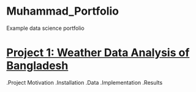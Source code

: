 # Muhammad_Portfolio
Example data science portfolio

# [Project 1: Weather Data Analysis of Bangladesh](https://maigoscode.github.io/Muhammad_Portfolio/)

.Project Motivation
.Installation
.Data
.Implementation
.Results
